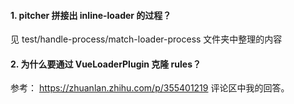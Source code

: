 #### 1. pitcher 拼接出 inline-loader 的过程？
见 test/handle-process/match-loader-process 文件夹中整理的内容

#### 2. 为什么要通过 VueLoaderPlugin 克隆 rules？
参考： https://zhuanlan.zhihu.com/p/355401219 评论区中我的回答。


